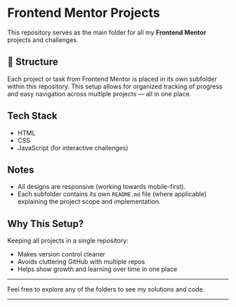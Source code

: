 # Frontend Mentor Projects

This repository serves as the main folder for all my **Frontend Mentor** projects and challenges.

## 📁 Structure

Each project or task from Frontend Mentor is placed in its own subfolder within this repository. This setup allows for organized tracking of progress and easy navigation across multiple projects — all in one place.

## Tech Stack

- HTML
- CSS
- JavaScript (for interactive challenges)

## Notes

- All designs are responsive (working towards mobile-first).
- Each subfolder contains its own `README.md` file (where applicable) explaining the project scope and implementation.

## Why This Setup?

Keeping all projects in a single repository:
- Makes version control cleaner
- Avoids cluttering GitHub with multiple repos
- Helps show growth and learning over time in one place

---

Feel free to explore any of the folders to see my solutions and code.

--- 
